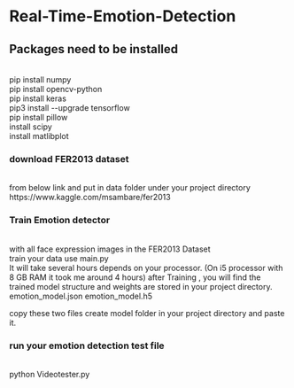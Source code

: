 # Real-Time-Emotion-Detection

<h2>Packages need to be installed</h2><br>
pip install numpy<br>
pip install opencv-python <br>
pip install keras <br>
pip3 install --upgrade tensorflow <br>
pip install pillow<br>
install scipy <br>
install matlibplot <br>

<h3>download FER2013 dataset</h3><br>
from below link and put in data folder under your project directory<br>
https://www.kaggle.com/msambare/fer2013<br>

<h3>Train Emotion detector</h3><br>
with all face expression images in the FER2013 Dataset<br>
train your data use main.py<br>
It will take several hours depends on your processor. (On i5 processor with 8 GB RAM it took me around 4 hours) after Training , you will find the trained model structure and weights are stored in your project directory. emotion_model.json emotion_model.h5

copy these two files create model folder in your project directory and paste it.

<h3>run your emotion detection test file</h3><br>
python Videotester.py
